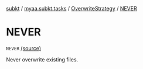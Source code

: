 [subkt](../../index.md) / [myaa.subkt.tasks](../index.md) / [OverwriteStrategy](index.md) / [NEVER](./-n-e-v-e-r.md)

# NEVER

`NEVER` [(source)](https://github.com/Myaamori/SubKt/blob/0.1.19/src/main/kotlin/myaa/subkt/tasks/tasks.kt#L1571)

Never overwrite existing files.

